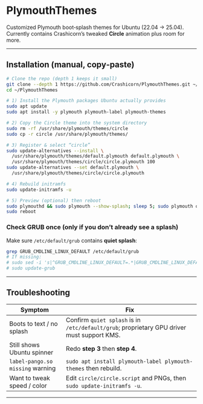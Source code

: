 # PlymouthThemes

Customized Plymouth boot‑splash themes for Ubuntu (22.04 → 25.04).  
Currently contains Crashicorn’s tweaked **Circle** animation plus room for more.

---

## Installation (manual, copy‑paste)

```bash
# Clone the repo (depth 1 keeps it small)
git clone --depth 1 https://github.com/Crashicorn/PlymouthThemes.git ~/PlymouthThemes
cd ~/PlymouthThemes

# 1) Install the Plymouth packages Ubuntu actually provides
sudo apt update
sudo apt install -y plymouth plymouth-label plymouth-themes

# 2) Copy the Circle theme into the system directory
sudo rm -rf /usr/share/plymouth/themes/circle
sudo cp -r circle /usr/share/plymouth/themes/

# 3) Register & select “circle”
sudo update-alternatives --install \
  /usr/share/plymouth/themes/default.plymouth default.plymouth \
  /usr/share/plymouth/themes/circle/circle.plymouth 100
sudo update-alternatives --set default.plymouth \
  /usr/share/plymouth/themes/circle/circle.plymouth

# 4) Rebuild initramfs
sudo update-initramfs -u

# 5) Preview (optional) then reboot
sudo plymouthd && sudo plymouth --show-splash; sleep 5; sudo plymouth quit
sudo reboot
```

### Check GRUB once (only if you don’t already see a splash)

Make sure `/etc/default/grub` contains **quiet splash**:

```bash
grep GRUB_CMDLINE_LINUX_DEFAULT /etc/default/grub
# If missing:
# sudo sed -i 's|^GRUB_CMDLINE_LINUX_DEFAULT=.*|GRUB_CMDLINE_LINUX_DEFAULT="quiet splash"|' /etc/default/grub
# sudo update-grub
```

---

## Troubleshooting

| Symptom | Fix |
|---------|-----|
| Boots to text / no splash | Confirm `quiet splash` is in `/etc/default/grub`; proprietary GPU driver must support KMS. |
| Still shows Ubuntu spinner | Redo **step 3** then **step 4**. |
| `label-pango.so missing` warning | `sudo apt install plymouth-label plymouth-themes` then rebuild. |
| Want to tweak speed / color | Edit `circle/circle.script` and PNGs, then `sudo update-initramfs -u`. |

---